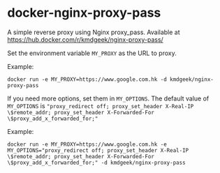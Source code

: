 # docker-nginx-proxy-pass

A simple reverse proxy using Nginx proxy_pass. Available at https://hub.docker.com/r/kmdgeek/nginx-proxy-pass/

Set the environment variable `MY_PROXY` as the URL to proxy. 

Example:

```shell
docker run -e MY_PROXY=https://www.google.com.hk -d kmdgeek/nginx-proxy-pass
```

If you need more options, set them in `MY_OPTIONS`. The default value of `MY_OPTIONS` is `"proxy_redirect off; proxy_set_header X-Real-IP \$remote_addr; proxy_set_header X-Forwarded-For \$proxy_add_x_forwarded_for;"`

Example:

```shell
docker run -e MY_PROXY=https://www.google.com.hk -e MY_OPTIONS="proxy_redirect off; proxy_set_header X-Real-IP \$remote_addr; proxy_set_header X-Forwarded-For \$proxy_add_x_forwarded_for;" -d kmdgeek/nginx-proxy-pass
```

